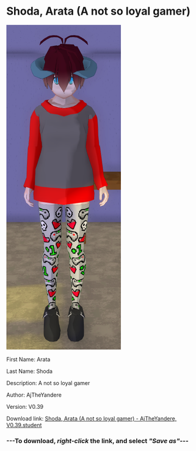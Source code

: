 # Shoda, Arata (A not so loyal gamer)

<img src = "https://raw.githubusercontent.com/Arbiter1223/Daigaku-Gurashi-Custom-Students/master/Students/Files/Shoda%2C%20Arata%20(A%20not%20so%20loyal%20gamer).png">

First Name: Arata

Last Name: Shoda

Description: A not so loyal gamer

Author: AjTheYandere

Version: V0.39

Download link: <a href="https://raw.githubusercontent.com/Arbiter1223/Daigaku-Gurashi-Custom-Students/master/Students/Files/Shoda%2C%20Arata%20(A%20not%20so%20loyal%20gamer)%20-%20AjTheYandere%2C%20V0.39.student">Shoda, Arata (A not so loyal gamer) - AjTheYandere, V0.39.student</a>

### ---**To download, _right-click_ the link, and select _"Save as"_**---
